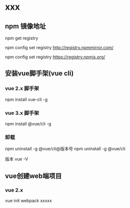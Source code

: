 # xxx

## npm 镜像地址

npm get registry

npm config set registry http://registry.npmmirror.com/

npm config set registry https://registry.npmjs.org/

## 安装vue脚手架(vue cli)

### vue 2.x 脚手架
npm install vue-cli -g

### vue 3.x 脚手架
npm install @vue/cli -g

### 卸载
npm uninstall -g @vue/cli@版本号
npm uninstall -g @vue/cli

版本
vue -V

## vue创建web端项目

### vue 2.x
vue init webpack xxxxx
